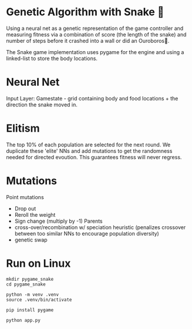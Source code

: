 # Genetic Algorithm with Snake 🐍
Using a neural net as a genetic representation of the game controller and measuring fitness via a combination of score (the length of the snake) and number of steps before it crashed into a wall or did an Ouroboros🔄.

The Snake game implementation uses pygame for the engine and using a linked-list to store the body locations.

# Neural Net

Input Layer: Gamestate - grid containing body and food locations + the direction the snake moved in.

# Elitism
The top 10% of each population are selected for the next round. We duplicate these 'elite' NNs and add mutations to get the randomness needed for directed evoution. This guarantees fitness will never regress.

# Mutations
Point mutations
- Drop out
- Reroll the weight
- Sign change (multiply by -1)
Parents
- cross-over/recombination w/ speciation heuristic (penalizes crossover between too similar NNs to encourage population diversity)
- genetic swap





# Run on Linux

    mkdir pygame_snake
    cd pygame_snake
    
    python -m venv .venv
    source .venv/bin/activate

    pip install pygame

    python app.py